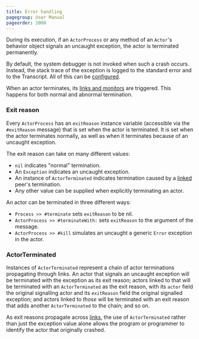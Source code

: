 ```yaml
---
title: Error handling
pagegroup: User Manual
pageorder: 2000
---
```


During its execution, if an `ActorProcess` or any method of an
`Actor`'s behavior object signals an uncaught exception, the actor is
terminated permanently.

By default, the system debugger is not invoked when such a crash
occurs. Instead, the stack trace of the exception is logged to the
standard error and to the Transcript. All of this can be
[configured](tracing.html#enabling-the-system-debugger).

When an actor terminates, its
[links and monitors](links-and-monitors.html) are triggered. This
happens for both normal and abnormal termination.

### Exit reason

Every `ActorProcess` has an `exitReason` instance variable (accessible
via the `#exitReason` message) that is set when the actor is
terminated. It is set when the actor terminates normally, as well as
when it terminates because of an uncaught exception.

The exit reason can take on many different values:

 - `nil` indicates "normal" termination.
 - An `Exception` indicates an uncaught exception.
 - An instance of `ActorTerminated` indicates termination caused by a
   [linked](links-and-monitors.html#links) peer's termination.
 - Any other value can be supplied when explicitly terminating an actor.

An actor can be terminated in three different ways:

 - `Process >> #terminate` sets `exitReason` to be nil.
 - `ActorProcess >> #terminateWith:` sets `exitReason` to the argument
   of the message.
 - `ActorProcess >> #kill` simulates an uncaught a generic `Error`
   exception in the actor.

### ActorTerminated

Instances of `ActorTerminated` represent a chain of actor terminations
propagating through links. An actor that signals an uncaught exception
will be terminated with the exception as its exit reason; actors
linked to that will be terminated with an `ActorTerminated` as the
exit reason, with its `actor` field the original signalling actor and
its `exitReason` field the original signalled exception; and actors
linked to *those* will be terminated with an exit reason that adds
another `ActorTerminated` to the chain; and so on.

As exit reasons propagate across [links](links-and-monitors.html), the
use of `ActorTerminated` rather than just the exception value alone
allows the program or programmer to identify the actor that originally
crashed.
